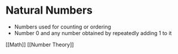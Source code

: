 # Natural Numbers

- Numbers used for counting or ordering
- Number $0$ and any number obtained by repeatedly adding $1$ to it

[[Math]] [[Number Theory]]

